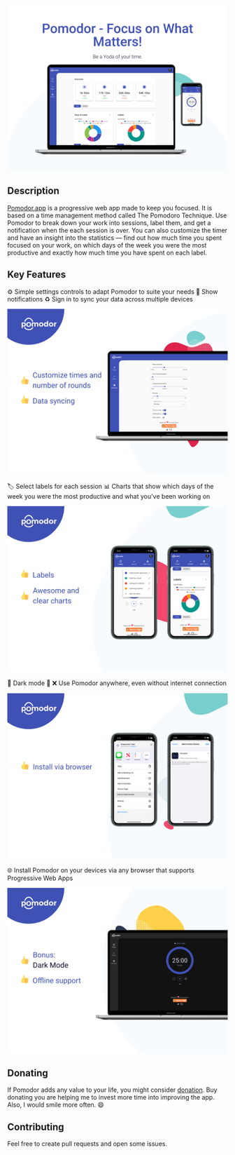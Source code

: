 [![Image 1][]][pomodor.app]

## Description

[Pomodor.app][pomodor.app] is a progressive web app made to keep you focused. It is based on a time management method called The Pomodoro Technique. Use Pomodor to break down your work into sessions, label them, and get a notification when the each session is over. You can also customize the timer and have an insight into the statistics — find out how much time you spent focused on your work, on which days of the week you were the most productive and exactly how much time you have spent on each label.

## Key Features

⚙️ Simple settings controls to adapt Pomodor to suite your needs
🔔 Show notifications
♻️ Sign in to sync your data across multiple devices

![Image 2]

🏷 Select labels for each session
📊 Charts that show which days of the week you were the most productive and what you've been working on

![Image 3]

🌙 Dark mode
📶 ❌ Use Pomodor anywhere, even without internet connection

![Image 4]

🌐 Install Pomodor on your devices via any browser that supports Progressive Web Apps

![Image 5]

## Donating

If Pomodor adds any value to your life, you might consider [donation][donate]. Buy donating you are helping me to invest more time into improving the app. Also, I would smile more often. 😄

## Contributing

Feel free to create pull requests and open some issues.

[image 1]: screenshots/1.svg?raw=true&sanitize=true
[image 2]: screenshots/2.svg?raw=true&sanitize=true
[image 3]: screenshots/3.svg?raw=true&sanitize=true
[image 4]: screenshots/4.svg?raw=true&sanitize=true
[image 5]: screenshots/5.svg?raw=true&sanitize=true
[pomodor.app]: https://pomodor.app
[donate]: https://www.buymeacoffee.com/sashadrmic
